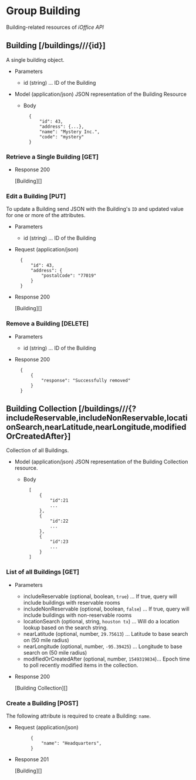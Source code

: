 # Group Building
Building-related resources of *iOffice API*

## Building [/buildings///{id}]
A single building object.


+ Parameters
    + id (string) ... ID of the Building

+ Model (application/json)
    JSON representation of the Building Resource

    + Body

            {
                "id": 43,
                "address": {...},
                "name": "Mystery Inc.",
                "code": "mystery"
            }

### Retrieve a Single Building [GET]
+ Response 200

    [Building][]

### Edit a Building [PUT]
To update a Building send JSON with the Building's `ID` and updated value for one or more of the attributes.

+ Parameters
    + id (string) ... ID of the Building
    
+ Request (application/json)

        {
        	"id": 43,
            "address": {
                "postalCode": "77019"
            }
        }

+ Response 200
    
    [Building][]

### Remove a Building [DELETE]
+ Parameters
    + id (string) ... ID of the Building
+ Response 200

        {
            {
                "response": "Successfully removed"
            }
        }

## Building Collection [/buildings///{?includeReservable,includeNonReservable,locationSearch,nearLatitude,nearLongitude,modifiedOrCreatedAfter}]
Collection of all Buildings.

+ Model (application/json)
    JSON representation of the Building Collection resource.

    + Body

            [
                {
                    "id":21
                    ...
                },
                {
                    "id":22
                    ...
                },
                {
                    "id":23
                    ...
                }
            ]

### List of all Buildings [GET]

+ Parameters
    + includeReservable (optional, boolean, `true`) ... If true, query will include buildings with reservable rooms
    + includeNonReservable (optional, boolean, `false`) ... If true, query will include buildings with non-reservable rooms
    + locationSearch (optional, string, `houston tx`) ... Will do a location lookup based on the search string.
    + nearLatitude (optional, number, `29.75613`) ... Latitude to base search on (50 mile radius)
    + nearLongitude (optional, number, `-95.39425`) ... Longitude to base search on (50 mile radius)
    + modifiedOrCreatedAfter (optional, number, `1549319834`)... Epoch time to poll recently modified items in the collection.
    
+ Response 200
    
    [Building Collection][]


### Create a Building [POST]
The following attribute is required to create a Building: `name`.

+ Request (application/json)

            {
                "name": "Headquarters",
            }

+ Response 201

    [Building][]
